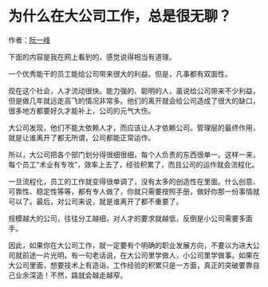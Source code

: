# 为什么在大公司工作，总是很无聊？

作者：<a href="http://www.ruanyifeng.com/blog" target="_blank">阮一峰</a>


下面的内容是我在网上看到的，感觉说得相当有道理。

一个优秀能干的员工能给公司带来很大的利益。但是，凡事都有双面性。

现在这个社会，人才流动很快。能力强的、聪明的人，虽说给公司带来不少利益，但是做几年就远走高飞的情况非常多。他们的离开就会给公司造成了很大的缺口，很多地方都要好久才能补上，公司的元气大伤。

大公司发现，他们不能太依赖人才，而应该让人才依赖公司。管理层的最终作用，就是让谁离开了都无所谓，公司都能正常运作。

所以，大公司把各个部门划分得很细很细，每个人负责的东西很单一。这样一来，每个员工“术业有专攻”，效率上去了，经验积累了，而且公司的运作就会流程化。

一旦流程化，员工的工作就变得很单调了，没有太多的创造性在里面。什么创意、可靠性、稳定性等等，都有专人做了，你就只需要按照手册，做好你那一份事情就可以了。最后，对公司来说，就是谁离开了都不重要了。

规模越大的公司，往往分工越细，对人才的要求就越低，反倒是小公司需要多面手。

因此，如果你在大公司工作，就一定要有个明确的职业发展方向，不要以为进大公司就前途一片光明。有一句老话说，在大公司里学做人，小公司里学做事。如果在大公司里面，想要技术上有造诣，工作经验的积累只是一方面，真正的突破要靠自己业余深造！不然，路就会越走越窄。

